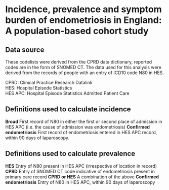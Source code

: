 # Incidence, prevalence and symptom burden of endometriosis in England: A population-based cohort study #

## Data source
These codelists were derived from the CPRD data dictionary, reported codes are in the form of SNOMED CT.
The data used for this analysis were derived from the records of people with an entry of ICD10 code N80 in HES.</br>

CPRD: Clinical Practice Research Datalink </br>
HES: Hospital Episode Statistics </br>
HES APC: Hospital Episode Statistics Admitted Patient Care </br>
## Definitions used to calculate incidence
**Broad**
First record of N80 in either the first or second place of admission in HES APC (i.e. the cause of admission was endometriosis)
**Confirmed endometriosis**
First record of endometriosis entered in HES APC record, within 90 days of laparoscopy.
## Definitions used to calculate prevalence
**HES**
Entry of N80 present in HES APC (irrespective of location in record)
**CPRD**
Entry of SNOMED CT code indicative of endometriosis present in primary care record
**CPRD or HES**
A combination of the above
**Confirmed endometriosis**
Entry of N80 in HES APC, within 90 days of laparoscopy


